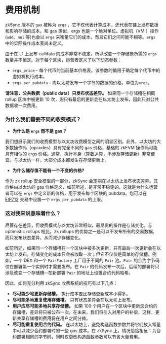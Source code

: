 # 费用机制

zkSync 版本的 `gas` 被称为 `ergs` ，它不仅代表计算成本，还代表在链上发布数据和影响存储的成本。和 gas 类似，ergs 也是一个绝对单位。虚拟机（VM ）操作(`add`、`mul` 等)也会以 `ergs` 来衡量它们的成本，而且它们之间可能不相等。`ergs` 中的实际操作成本表尚未定义。

由于在 L1 上发布 calldata 的成本非常不稳定，所以改变一个存储槽所需的 `ergs` 数量并不恒定。对于每个区块，运营者定义了以下动态参数：

- `ergs_price` - 每个代币的当前基本价格表。该参数的值用于确定每个代币中的虚拟机执行成本。
- `ergs_per_pubdata` - 向以太坊发布一个字节的数据的价格，单位为`ergs`。

**请注意，公共数据（public data）只发布状态差异。** 如果同一个存储槽在相同 rollup 区块中被更新 10 次，则只有最后的更新会在以太坊上发布，因此只对公共数据收一次费用。

### 为什么我们需要不同的收费模式？

- **为什么是 `ergs` 而不是 gas？**

我们想展示我们的收费模型与以太坊收费模型之间的明显区别。此外，以太坊的大多数操作码（opcodes）具有完全不同的 gas 价格，基础的 zkEVM 操作码可能具有相似的 ergs 价格。通常，执行本身（算数运算，不涉及存储更新）非常便宜。与以太坊一样，大部分成本都发生在存储更新上。

- **为什么储存值不能有一个不变的价格?**

作为 zk rollup 安全模型的一部分，zkSync 会定期在以太坊上发布状态差异。其价格由以太坊的 gas 价格定义，如前所述，是非常不稳定的。这就是为什么运营者可以在 `ergs` 中定义新的价格，用于发布每个区块的 pubdata。您可以在 [EIP712](./././api/api.md#eip712) 交易中设置一个 `ergs_per_pubdata` 的上限。

### 这对我来说意味着什么？

尽管存在差异，但收费模式与以太坊非常相似，最昂贵的操作是存储变化。与 optimistic rollups 相比，zk rollups 的优势之一是可以不发布所有的交易数据，而只发布状态差异，从而减少存储变化。

如前所述，如果同一个存储槽在一个区块中被多次更新，只有最后一次更新会在以太坊上发布，存储变化的成本只会被收取一次；但它不仅仅是简单的存储槽。例如，一个 DEX 和一个 `PairFactory` 工厂用于不同的 `Pair` 池。`Pair` 的合约字节码仅在部署第一个实例时才需要发布。在 `Pair` 的代码发布一次后，后续的部署将只涉及改变一个存储槽--在新部署 `Pair` 的地址上设置合约代码哈希。

因此，如何充分利用 zkSync 收费系统的技巧有以下几点：

- **尽可能少地更新存储槽。** 执行成本要比存储更新成本小得多。
- **尽可能多地重复使用存储槽。** 只有状态差异会在以太坊上发布。
- **用户应尽可能多地共享存储槽。** 如果 100 个用户在一个区块中更新您合约的存储槽，差异将只被公布一次。在未来，我们将引入对用户的补偿，这样，更新共享存储槽的费用将在用户之间分摊。
- **尽可能重复使用合约代码。** 在以太坊上，避免构造函数参数并将它们放入常量中可以减少合约部署时的一些 gas 成本。在 zkSync 上，情况恰恰相反：为合约部署相同的字节码，同时仅更改构造函数参数可以节省大量费用。
